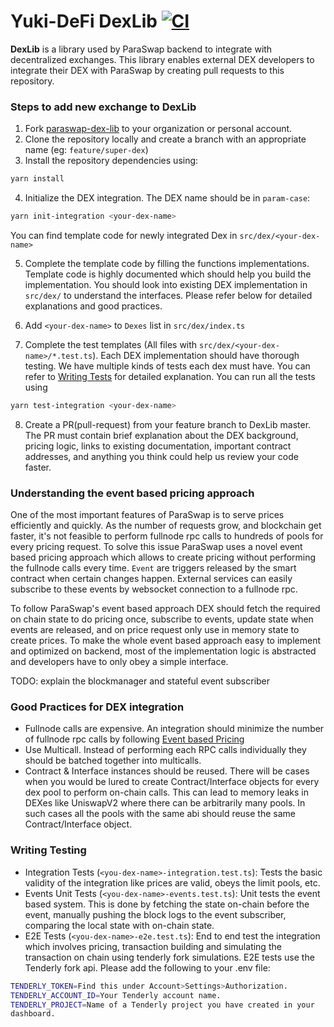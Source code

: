 # Yuki-DeFi DexLib [![CI](https://github.com/paraswap/paraswap-dex-lib/actions/workflows/ci.yaml/badge.svg?branch=master)](https://github.com/paraswap/paraswap-dex-lib/actions/workflows/ci.yaml)

**DexLib** is a library used by ParaSwap backend to integrate with decentralized exchanges. This library enables external DEX developers to integrate their DEX with ParaSwap by creating pull requests to this repository.

### Steps to add new exchange to DexLib

1. Fork [paraswap-dex-lib](https://github.com/paraswap/paraswap-dex-lib) to your organization or personal account.
2. Clone the repository locally and create a branch with an appropriate name (eg: `feature/super-dex`)
3. Install the repository dependencies using:

```bash
yarn install
```

4. Initialize the DEX integration. The DEX name should be in `param-case`:

```bash
yarn init-integration <your-dex-name>
```

You can find template code for newly integrated Dex in `src/dex/<your-dex-name>`

5. Complete the template code by filling the functions implementations. Template code is highly documented which should help you build the implementation. You should look into existing DEX implementation in `src/dex/` to understand the interfaces. Please refer below for detailed explanations and good practices.

6. Add `<your-dex-name>` to `Dexes` list in `src/dex/index.ts`

7. Complete the test templates (All files with `src/dex/<your-dex-name>/*.test.ts`). Each DEX implementation should have thorough testing. We have multiple kinds of tests each dex must have. You can refer to [Writing Tests](#writing-testing) for detailed explanation. You can run all the tests using

```bash
yarn test-integration <your-dex-name>
```

8. Create a PR(pull-request) from your feature branch to DexLib master. The PR must contain brief explanation about the DEX background, pricing logic, links to existing documentation, important contract addresses, and anything you think could help us review your code faster.

### Understanding the event based pricing approach

One of the most important features of ParaSwap is to serve prices efficiently and quickly. As the number of requests grow, and blockchain get faster, it's not feasible to perform fullnode rpc calls to hundreds of pools for every pricing request. To solve this issue ParaSwap uses a novel event based pricing approach which allows to create pricing without performing the fullnode calls every time. `Event` are triggers released by the smart contract when certain changes happen. External services can easily subscribe to these events by websocket connection to a fullnode rpc.

To follow ParaSwap's event based approach DEX should fetch the required on chain state to do pricing once, subscribe to events, update state when events are released, and on price request only use in memory state to create prices. To make the whole event based approach easy to implement and optimized on backend, most of the implementation logic is abstracted and developers have to only obey a simple interface.

TODO: explain the blockmanager and stateful event subscriber

### Good Practices for DEX integration

- Fullnode calls are expensive. An integration should minimize the number of fullnode rpc calls by following [Event based Pricing](#Understanding-the-event-based-pricing-approach)
- Use Multicall. Instead of performing each RPC calls individually they should be batched together into multicalls.
- Contract & Interface instances should be reused. There will be cases when you would be lured to create Contract/Interface objects for every dex pool to perform on-chain calls. This can lead to memory leaks in DEXes like UniswapV2 where there can be arbitrarily many pools. In such cases all the pools with the same abi should reuse the same Contract/Interface object.

### Writing Testing

- Integration Tests (`<you-dex-name>-integration.test.ts`): Tests the basic validity of the integration like prices are valid, obeys the limit pools, etc.
- Events Unit Tests (`<you-dex-name>-events.test.ts`): Unit tests the event based system. This is done by fetching the state on-chain before the event, manually pushing the block logs to the event subscriber, comparing the local state with on-chain state.
- E2E Tests (`<you-dex-name>-e2e.test.ts`): End to end test the integration which involves pricing, transaction building and simulating the transaction on chain using tenderly fork simulations. E2E tests use the Tenderly fork api. Please add the following to your .env file:

```bash
TENDERLY_TOKEN=Find this under Account>Settings>Authorization.
TENDERLY_ACCOUNT_ID=Your Tenderly account name.
TENDERLY_PROJECT=Name of a Tenderly project you have created in your
dashboard.
```
